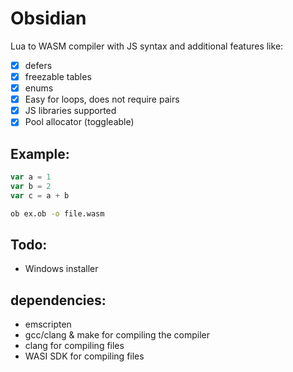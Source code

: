 # Obsidian
Lua to WASM compiler with JS syntax and additional features like:
- [x] defers
- [x] freezable tables
- [x] enums
- [x] Easy for loops, does not require pairs
- [x] JS libraries supported
- [x] Pool allocator (toggleable)

## Example:
```js
var a = 1
var b = 2
var c = a + b
```
```bash
ob ex.ob -o file.wasm
```

## Todo:
- Windows installer

## dependencies:
- emscripten
- gcc/clang & make for compiling the compiler
- clang for compiling files
- WASI SDK for compiling files